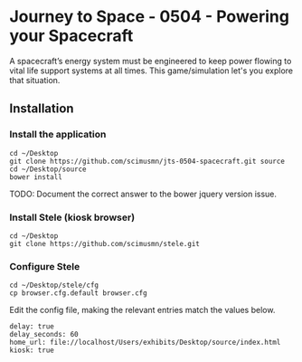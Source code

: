 # Journey to Space - 0504 - Powering your Spacecraft

A spacecraft’s energy system must be engineered to keep power flowing to vital life support systems at all times. This game/simulation let's you explore that situation.

## Installation

### Install the application

    cd ~/Desktop
    git clone https://github.com/scimusmn/jts-0504-spacecraft.git source
    cd ~/Desktop/source
    bower install

TODO: Document the correct answer to the bower jquery version issue.

### Install Stele (kiosk browser)

    cd ~/Desktop
    git clone https://github.com/scimusmn/stele.git

### Configure Stele

    cd ~/Desktop/stele/cfg
    cp browser.cfg.default browser.cfg

Edit the config file, making the relevant entries match the values below.

    delay: true
    delay_seconds: 60
    home_url: file://localhost/Users/exhibits/Desktop/source/index.html
    kiosk: true
